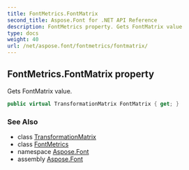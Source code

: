 ```yaml
---
title: FontMetrics.FontMatrix
second_title: Aspose.Font for .NET API Reference
description: FontMetrics property. Gets FontMatrix value
type: docs
weight: 40
url: /net/aspose.font/fontmetrics/fontmatrix/
---
```

## FontMetrics.FontMatrix property

Gets FontMatrix value.

```csharp
public virtual TransformationMatrix FontMatrix { get; }
```

### See Also

* class [TransformationMatrix](../../transformationmatrix/)
* class [FontMetrics](../)
* namespace [Aspose.Font](../../fontmetrics/)
* assembly [Aspose.Font](../../../)


